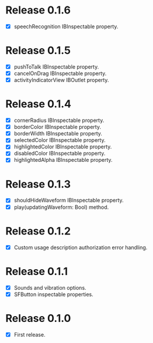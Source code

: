 # Release 0.1.6

- [x] speechRecognition IBInspectable property.

# Release 0.1.5

- [x] pushToTalk IBInspectable property.
- [x] cancelOnDrag IBInspectable property.
- [x] activityIndicatorView IBOutlet property.

# Release 0.1.4

- [x] cornerRadius IBInspectable property.
- [x] borderColor IBInspectable property.
- [x] borderWidth IBInspectable property.
- [x] selectedColor IBInspectable property.
- [x] highlightedColor IBInspectable property.
- [x] disabledColor IBInspectable property.
- [x] highlightedAlpha IBInspectable property.

# Release 0.1.3

- [x] shouldHideWaveform IBInspectable property.
- [x] play(updatingWaveform: Bool) method.

# Release 0.1.2

- [x] Custom usage description authorization error handling.

# Release 0.1.1

- [x] Sounds and vibration options.
- [x] SFButton inspectable properties.

# Release 0.1.0

- [x] First release.
